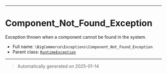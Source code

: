 ***

# Component_Not_Found_Exception

Exception thrown when a component cannot be found in the system.



* Full name: `\BigCommerce\Exceptions\Component_Not_Found_Exception`
* Parent class: [`RuntimeException`](./classes/RuntimeException.md)






***
> Automatically generated on 2025-01-14
